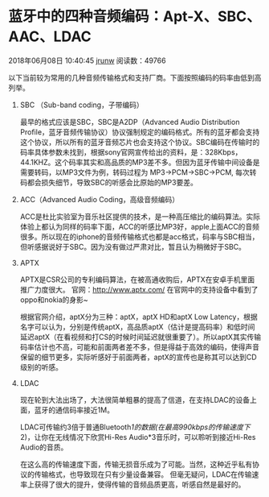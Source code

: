 # 蓝牙中的四种音频编码：Apt-X、SBC、AAC、LDAC

2018年06月08日 10:40:45 [jrunw](https://me.csdn.net/jrunw) 阅读数：49766



以下当前较为常用的几种音频传输格式和支持厂商。下面按照编码的码率由低到高列举。

1. SBC （Sub-band coding，子带编码）

   最早的格式应该是SBC，SBC是A2DP（Advanced Audio Distribution Profile，蓝牙音频传输协议）协议强制规定的编码格式。所有的蓝牙都会支持这个协议，所以所有的蓝牙音频芯片也会支持这个协议。SBC编码在传输时的码率具体参数未找到，根据sony官网宣传给出的资料，是：328Kbps，44.1KHZ。这个码率其实和高品质的MP3差不多。但因为蓝牙传输中间设备是需要转码，以MP3文件为例，转码过程为 MP3->PCM->SBC->PCM, 每次转码都会损失细节，导致SBC的听感会比原始的MP3要差。

2. ACC（Advanced Audio Coding，高级音频编码）

   ACC是杜比实验室为音乐社区提供的技术，是一种高压缩比的编码算法。实际体验上都认为同样的码率下面，ACC的听感比MP3好，apple上面ACC的音频很多。所以现在的iphone的音频传输格式也都是acc格式，码率与SBC相当，但听感据说好于SBC。因为没有做过严肃对比，暂且认为稍微好于SBC。

3. APTX

   APTX是CSR公司的专利编码算法，在被高通收购后，APTX在安卓手机里面推广力度很大。 官网：http://www.aptx.com/  在官网中的支持设备中看到了oppo和nokia的身影~

   根据官网介绍，aptX分为三种：aptX，aptX HD和aptX Low Latency，根据名字可以认为，分别是传统aptX，高品质aptX（估计是提高码率）和低时间延迟aptX（在看视频和打CS的时候时间延迟就很重要了）。所以aptX其实传输码率估计也不高，可能和前面两者差不多，但是得益于高效的编码，使得声音保留的细节更多，实际听感好于前面两者，aptX的宣传也是称其可以达到CD级别的听感。

4. LDAC

   现在轮到大法出场了，大法很简单粗暴的提高了信道，在支持LDAC的设备上面，蓝牙的通信码率接近1M。

   LDAC可传输约3倍于普通Bluetooth*1的数据(在最高990kbps的传输速度下*2)，让你在无线情况下欣赏Hi-Res Audio*3音乐时，可以聆听到接近Hi-Res Audio的音质。

   在这么高的传输速度下面，传输无损音乐成为了可能。当然，这种近乎私有协议的传输格式，也导致现在只有少量设备兼容。 但毫无疑问，LDAC在传输速率上获得了很大的提升，使得传输的音频品质更高，听感自然是最好的。